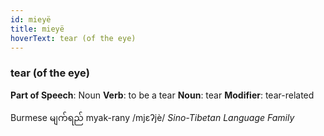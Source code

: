 ```yaml
---
id: mieyë
title: mieyë
hoverText: tear (of the eye)
---
```


### tear (of the eye)

**Part of Speech**: Noun
**Verb**: to be a tear
**Noun**: tear
**Modifier**: tear-related

Burmese မျက်ရည် myak-rany /mjɛʔjè/
*Sino-Tibetan Language Family*